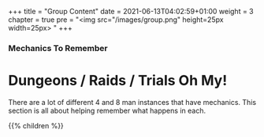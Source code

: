 +++
title = "Group Content"
date = 2021-06-13T04:02:59+01:00
weight = 3
chapter = true
pre = "<img src=\"/images/group.png\" height=25px width=25px> "
+++

### Mechanics To Remember

# Dungeons / Raids / Trials Oh My!

There are a lot of different 4 and 8 man instances that have mechanics. This section is all about helping remember what happens in each.



{{% children %}}